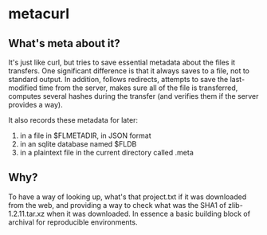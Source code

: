 # metacurl

## What's meta about it?

It's just like curl, but tries to save essential metadata about the files it transfers.
One significant difference is that it always saves to a file, not to standard output.
In addition, follows redirects,
attempts to save the last-modified time from the server,
makes sure all of the file is transferred,
computes several hashes during the transfer (and verifies them if the server provides a way).

It also records these metadata for later:
1. in a file in $FLMETADIR, in JSON format
2. in an sqlite database named $FLDB
3. in a plaintext file in the current directory called .meta

## Why?

To have a way of looking up, what's that project.txt if it was downloaded from the web,
and providing a way to check what was the SHA1 of zlib-1.2.11.tar.xz when it was downloaded.
In essence a basic building block of archival for reproducible environments.
